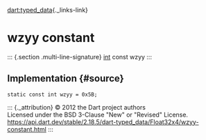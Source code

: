 [dart:typed\_data](../../dart-typed_data/dart-typed_data-library){._links-link}

wzyy constant
=============

::: {.section .multi-line-signature}
[int](../../dart-core/int-class) const wzyy
:::

Implementation {#source}
--------------

``` {.language-dart data-language="dart"}
static const int wzyy = 0x5B;
```

::: {._attribution}
© 2012 the Dart project authors\
Licensed under the BSD 3-Clause \"New\" or \"Revised\" License.\
<https://api.dart.dev/stable/2.18.5/dart-typed_data/Float32x4/wzyy-constant.html>
:::
